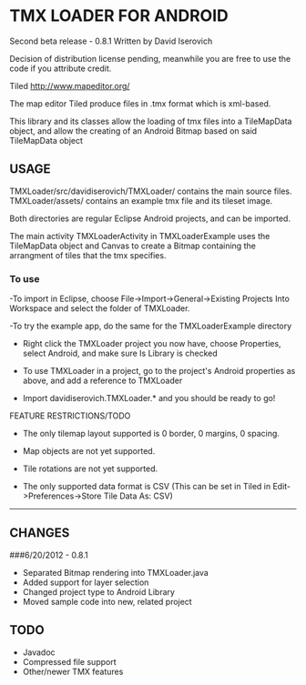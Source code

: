 TMX LOADER FOR ANDROID
======================
Second beta release - 0.8.1
Written by David Iserovich

Decision of distribution license pending,
meanwhile you are free to use the code if you
attribute credit.


Tiled
http://www.mapeditor.org/

The map editor Tiled produce files in .tmx format which is xml-based.

This library and its classes allow the loading of tmx files into a TileMapData object, and
allow the creating of an Android Bitmap based on said TileMapData object

USAGE
-----

TMXLoader/src/davidiserovich/TMXLoader/ contains the main source files.
TMXLoader/assets/ contains an example tmx file and its tileset image.

Both directories are regular Eclipse Android projects,
and can be imported.

The main activity TMXLoaderActivity in TMXLoaderExample uses the TileMapData object and
Canvas to create a Bitmap containing the arrangment of tiles that
the tmx specifies.

### To use

-To import in Eclipse, choose File->Import->General->Existing Projects Into Workspace
and select the folder of TMXLoader.

-To try the example app, do the same for the TMXLoaderExample directory

- Right click the TMXLoader project you now have, choose Properties, select Android, and make sure Is Library is checked

- To use TMXLoader in a project, go to the project's Android properties as above, and add a reference to TMXLoader

- Import davidiserovich.TMXLoader.* and you should be ready to go!



FEATURE RESTRICTIONS/TODO

- The only tilemap layout supported is 0 border, 0 margins, 0 spacing.

- Map objects are not yet supported.

- Tile rotations are not yet supported.

- The only supported data format is CSV
(This can be set in Tiled in Edit->Preferences->Store Tile Data As: CSV)

***

CHANGES
-------

###6/20/2012 - 0.8.1
* Separated Bitmap rendering into TMXLoader.java
* Added support for layer selection
* Changed project type to Android Library
* Moved sample code into new, related project


TODO
----
* Javadoc
* Compressed file support
* Other/newer TMX features
				






